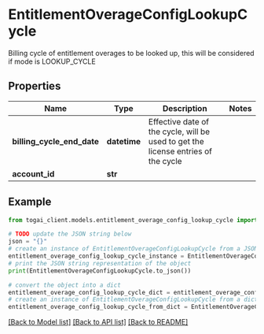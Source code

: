 # EntitlementOverageConfigLookupCycle

Billing cycle of entitlement overages to be looked up, this will be considered if mode is LOOKUP_CYCLE

## Properties

Name | Type | Description | Notes
------------ | ------------- | ------------- | -------------
**billing_cycle_end_date** | **datetime** | Effective date of the cycle, will be used to get the license entries of the cycle | 
**account_id** | **str** |  | 

## Example

```python
from togai_client.models.entitlement_overage_config_lookup_cycle import EntitlementOverageConfigLookupCycle

# TODO update the JSON string below
json = "{}"
# create an instance of EntitlementOverageConfigLookupCycle from a JSON string
entitlement_overage_config_lookup_cycle_instance = EntitlementOverageConfigLookupCycle.from_json(json)
# print the JSON string representation of the object
print(EntitlementOverageConfigLookupCycle.to_json())

# convert the object into a dict
entitlement_overage_config_lookup_cycle_dict = entitlement_overage_config_lookup_cycle_instance.to_dict()
# create an instance of EntitlementOverageConfigLookupCycle from a dict
entitlement_overage_config_lookup_cycle_from_dict = EntitlementOverageConfigLookupCycle.from_dict(entitlement_overage_config_lookup_cycle_dict)
```
[[Back to Model list]](../README.md#documentation-for-models) [[Back to API list]](../README.md#documentation-for-api-endpoints) [[Back to README]](../README.md)


